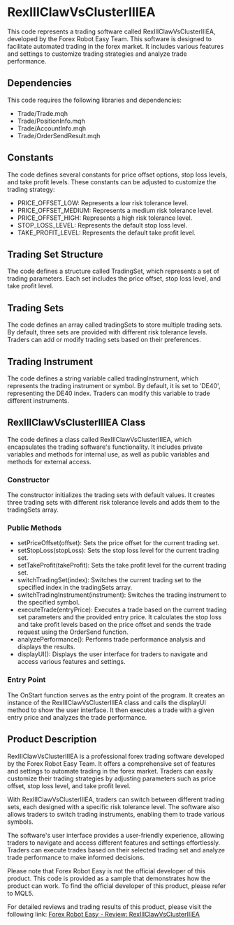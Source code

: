 # RexIIIClawVsClusterIIIEA

This code represents a trading software called RexIIIClawVsClusterIIIEA, developed by the Forex Robot Easy Team. This software is designed to facilitate automated trading in the forex market. It includes various features and settings to customize trading strategies and analyze trade performance.

## Dependencies

This code requires the following libraries and dependencies:

- Trade/Trade.mqh
- Trade/PositionInfo.mqh
- Trade/AccountInfo.mqh
- Trade/OrderSendResult.mqh

## Constants

The code defines several constants for price offset options, stop loss levels, and take profit levels. These constants can be adjusted to customize the trading strategy:

- PRICE_OFFSET_LOW: Represents a low risk tolerance level.
- PRICE_OFFSET_MEDIUM: Represents a medium risk tolerance level.
- PRICE_OFFSET_HIGH: Represents a high risk tolerance level.
- STOP_LOSS_LEVEL: Represents the default stop loss level.
- TAKE_PROFIT_LEVEL: Represents the default take profit level.

## Trading Set Structure

The code defines a structure called TradingSet, which represents a set of trading parameters. Each set includes the price offset, stop loss level, and take profit level.

## Trading Sets

The code defines an array called tradingSets to store multiple trading sets. By default, three sets are provided with different risk tolerance levels. Traders can add or modify trading sets based on their preferences.

## Trading Instrument

The code defines a string variable called tradingInstrument, which represents the trading instrument or symbol. By default, it is set to 'DE40', representing the DE40 index. Traders can modify this variable to trade different instruments.

## RexIIIClawVsClusterIIIEA Class

The code defines a class called RexIIIClawVsClusterIIIEA, which encapsulates the trading software's functionality. It includes private variables and methods for internal use, as well as public variables and methods for external access.

### Constructor

The constructor initializes the trading sets with default values. It creates three trading sets with different risk tolerance levels and adds them to the tradingSets array.

### Public Methods

- setPriceOffset(offset): Sets the price offset for the current trading set.
- setStopLoss(stopLoss): Sets the stop loss level for the current trading set.
- setTakeProfit(takeProfit): Sets the take profit level for the current trading set.
- switchTradingSet(index): Switches the current trading set to the specified index in the tradingSets array.
- switchTradingInstrument(instrument): Switches the trading instrument to the specified symbol.
- executeTrade(entryPrice): Executes a trade based on the current trading set parameters and the provided entry price. It calculates the stop loss and take profit levels based on the price offset and sends the trade request using the OrderSend function.
- analyzePerformance(): Performs trade performance analysis and displays the results.
- displayUI(): Displays the user interface for traders to navigate and access various features and settings.

### Entry Point

The OnStart function serves as the entry point of the program. It creates an instance of the RexIIIClawVsClusterIIIEA class and calls the displayUI method to show the user interface. It then executes a trade with a given entry price and analyzes the trade performance.

## Product Description

RexIIIClawVsClusterIIIEA is a professional forex trading software developed by the Forex Robot Easy Team. It offers a comprehensive set of features and settings to automate trading in the forex market. Traders can easily customize their trading strategies by adjusting parameters such as price offset, stop loss level, and take profit level.

With RexIIIClawVsClusterIIIEA, traders can switch between different trading sets, each designed with a specific risk tolerance level. The software also allows traders to switch trading instruments, enabling them to trade various symbols.

The software's user interface provides a user-friendly experience, allowing traders to navigate and access different features and settings effortlessly. Traders can execute trades based on their selected trading set and analyze trade performance to make informed decisions.

Please note that Forex Robot Easy is not the official developer of this product. This code is provided as a sample that demonstrates how the product can work. To find the official developer of this product, please refer to MQL5.

For detailed reviews and trading results of this product, please visit the following link: [Forex Robot Easy - Review: RexIIIClawVsClusterIIIEA](https://forexroboteasy.com/forex-robot-review/review-rexiiiclaw-vs-clusteriiiea-a-professional-forex-traders-analysis/)
